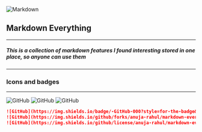 ![Markdown](https://img.shields.io/badge/-Markdown-000?style=for-the-badge&logo=markdown) 
## Markdown Everything

---

##### This is a collection of markdown features I found interesting stored in one place, so anyone can use them

---

### Icons and badges

---

![GitHub](https://img.shields.io/badge/-GitHub-000?style=for-the-badge&logo=github)
![GitHub](https://img.shields.io/github/forks/anuja-rahul/markdown-everything?style=for-the-badge&logo=github&color=000000)
![GitHub](https://img.shields.io/github/license/anuja-rahul/markdown-everything?style=for-the-badge&logo=github&color=000000)
```markdown
![GitHub](https://img.shields.io/badge/-GitHub-000?style=for-the-badge&logo=github)
![GitHub](https://img.shields.io/github/forks/anuja-rahul/markdown-everything?style=for-the-badge&logo=github&color=000000)
![GitHub](https://img.shields.io/github/license/anuja-rahul/markdown-everything?style=for-the-badge&logo=github&color=000000)
```
